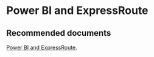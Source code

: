   <properties
	pageTitle="power bi and expressroute"
	description="power bi and expressroute"
	service="microsoft.PowerBIDedicated"
	resource="capacities"
	authors="pjfreitas"
	ms.author="pfreitas"	
	displayOrder="1080"
	selfHelpType="generic"
	supportTopicIds="32628129"
	productPesIds="16334"
	cloudEnvironments="public, MoonCake, fairfax" 
	articleId="01181bc2-40cf-435c-8d69-0d0e0f97bdd0"
/>

# Power BI and ExpressRoute

## **Recommended documents**

[Power BI and ExpressRoute](https://docs.microsoft.com/power-bi/service-admin-power-bi-expressroute).<br>